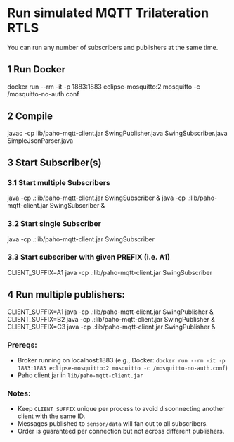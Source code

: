 # Run simulated MQTT Trilateration RTLS

You can run any number of subscribers and publishers at the same time.

## 1 Run Docker
docker run --rm -it -p 1883:1883 eclipse-mosquitto:2 mosquitto -c /mosquitto-no-auth.conf

## 2 Compile
javac -cp lib/paho-mqtt-client.jar SwingPublisher.java SwingSubscriber.java SimpleJsonParser.java

## 3 Start Subscriber(s)
### 3.1 Start multiple Subscribers
java -cp .:lib/paho-mqtt-client.jar SwingSubscriber &
java -cp .:lib/paho-mqtt-client.jar SwingSubscriber &

### 3.2 Start single Subscriber
java -cp .:lib/paho-mqtt-client.jar SwingSubscriber

### 3.3 Start subscriber with given PREFIX (i.e. A1)
CLIENT_SUFFIX=A1 java -cp .:lib/paho-mqtt-client.jar SwingSubscriber

## 4 Run multiple publishers:

CLIENT_SUFFIX=A1 java -cp .:lib/paho-mqtt-client.jar SwingPublisher &
CLIENT_SUFFIX=B2 java -cp .:lib/paho-mqtt-client.jar SwingPublisher &
CLIENT_SUFFIX=C3 java -cp .:lib/paho-mqtt-client.jar SwingPublisher &

### Prereqs:
- Broker running on localhost:1883 (e.g., Docker: `docker run --rm -it -p 1883:1883 eclipse-mosquitto:2 mosquitto -c /mosquitto-no-auth.conf`)
- Paho client jar in `lib/paho-mqtt-client.jar`

### Notes:
- Keep `CLIENT_SUFFIX` unique per process to avoid disconnecting another client with the same ID.
- Messages published to `sensor/data` will fan out to all subscribers.
- Order is guaranteed per connection but not across different publishers.